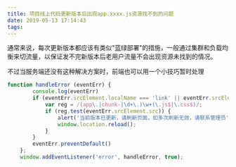 ```yaml
---
title: 项目线上代码更新版本后出现app.xxxx.js资源找不到的问题
date: 2019-05-13 17:14:43
tags:
---
```


通常来说，每次更新版本都应该有类似"蓝绿部署"的措施，一般通过集群和负载均衡来切流量，以保证发不完新版本后老用户流量不会出现资源未找到的情况。

不过当服务端还没有这种解决方案时，前端也可以用一个小技巧暂时处理
```javascript
function handleError (eventErr) {
        console.log(eventErr)
        if (eventErr.srcElement.localName === 'link' || eventErr.srcElement.localName === 'script') {
            var reg = /(app\.|chunk-|\d+\.)\w+(\.js$|\.css$)/;
            if (reg.test(eventErr.srcElement.src)) {
                alert('当前版本已更新，请刷新页面，如多次刷新无效，请联系管理员');
                window.location.reload();
            }
        }
        eventErr.preventDefault()
    };
    window.addEventListener('error', handleError, true);
```
